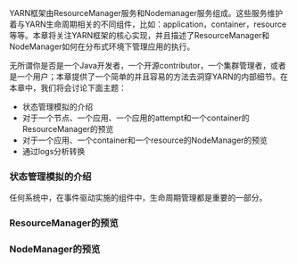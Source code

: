 YARN框架由ResourceManager服务和Nodemanager服务组成。这些服务维护着与YARN生命周期相关的不同组件，比如：application，container，resource等等。本章将关注YARN框架的核心实现，并且描述了ResourceManager和NodeManager如何在分布式环境下管理应用的执行。  

无所谓你是否是一个Java开发者，一个开源contributor，一个集群管理者，或者是一个用户；本章提供了一个简单的并且容易的方法去洞穿YARN的内部细节。在本章中，我们将会讨论下面主题：  
* 状态管理模拟的介绍
* 对于一个节点、一个应用、一个应用的attempt和一个container的ResourceManager的预览
* 对于一个应用、一个container和一个resource的NodeManager的预览
* 通过logs分析转换  

### 状态管理模拟的介绍  
任何系统中，在事件驱动实施的组件中，生命周期管理都是重要的一部分。  



### ResourceManager的预览



### NodeManager的预览
